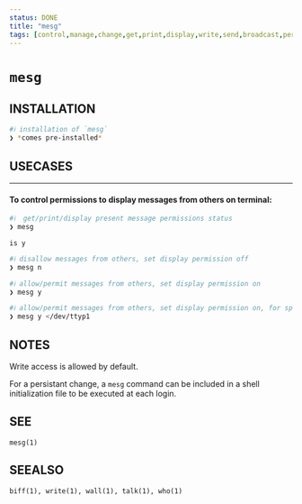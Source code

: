 ```yaml
---
status: DONE
title: "mesg"
tags: [control,manage,change,get,print,display,write,send,broadcast,permissions,for,receiving,messages,from,others,users]
---
```


# `mesg`

## INSTALLATION


```bash
#ℹ︎ installation of `mesg`
❯ *comes pre-installed*
```


## USECASES

----
#### To control permissions to display messages from others on terminal:


```bash
#ℹ︎  get/print/display present message permissions status
❯ mesg
```

    is y


```bash
#ℹ︎ disallow messages from others, set display permission off
❯ mesg n
```



```bash
#ℹ︎ allow/permit messages from others, set display permission on
❯ mesg y
```



```bash
#ℹ︎ allow/permit messages from others, set display permission on, for specified terminal device
❯ mesg y </dev/ttyp1
```



## NOTES

Write access is allowed by default.

For a persistant change, a `mesg` command can be included in a shell initialization file to be executed at each login.

## SEE

    mesg(1)

## SEEALSO

    biff(1), write(1), wall(1), talk(1), who(1)


